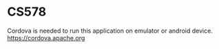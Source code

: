 # CS578

Cordova is needed to run this application on emulator or android device.
https://cordova.apache.org
